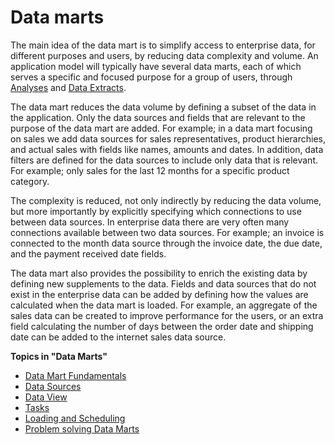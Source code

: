 # Data marts

The main idea of the data mart is to simplify access to enterprise data, for different purposes and users, by reducing data complexity and volume. An application model will typically have several data marts, each of which serves a specific and focused purpose for a group of users, through [Analyses](../analysis.md) and [Data Extracts](../data-extract.md).

The data mart reduces the data volume by defining a subset of the data in the application. Only the data sources and fields that are relevant to the purpose of the data mart are added. For example; in a data mart focusing on sales we add data sources for sales representatives, product hierarchies, and actual sales with fields like names, amounts and dates. In addition, data filters are defined for the data sources to include only data that is relevant. For example; only sales for the last 12 months for a specific product category.

The complexity is reduced, not only indirectly by reducing the data volume, but more importantly by explicitly specifying which connections to use between data sources. In enterprise data there are very often many connections available between two data sources. For example; an invoice is connected to the month data source through the invoice date, the due date, and the payment received date fields.

The data mart also provides the possibility to enrich the existing data by defining new supplements to the data. Fields and data sources that do not exist in the enterprise data can be added by defining how the values are calculated when the data mart is loaded. For example, an aggregate of the sales data can be created to improve performance for the users, or an extra field calculating the number of days between the order date and shipping date can be added to the internet sales data source.

**Topics in "Data Marts"**
* [Data Mart Fundamentals](data-mart-fundamentals.md)
* [Data Sources](data-sources.md)
* [Data View](data-view.md)
* [Tasks](tasks.md)
* [Loading and Scheduling](data-mart-loading.md)
* [Problem solving Data Marts](data-mart-problemsolving-faq.md)
